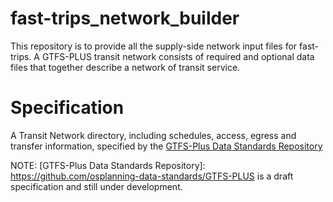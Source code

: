 # fast-trips_network_builder 
This repository is to provide all the supply-side network input files for fast-trips. A GTFS-PLUS transit network consists of required and optional data files that together describe a network of transit service. 



# Specification
A Transit Network directory, including schedules, access, egress and transfer information, specified by the [GTFS-Plus Data Standards Repository](https://github.com/osplanning-data-standards/GTFS-PLUS)

NOTE: [GTFS-Plus Data Standards Repository]: https://github.com/osplanning-data-standards/GTFS-PLUS is a draft specification and still under development.


